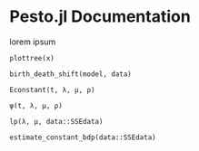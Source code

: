 # Pesto.jl Documentation

lorem ipsum

```@docs
plottree(x)
```

```@docs
birth_death_shift(model, data)
```

```@docs
Econstant(t, λ, µ, ρ)
```

```@docs
ψ(t, λ, µ, ρ)
```

```@docs
lp(λ, μ, data::SSEdata)
```


```@docs
estimate_constant_bdp(data::SSEdata)
```

